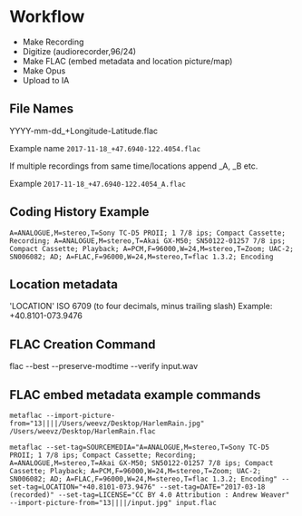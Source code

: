 # Workflow

- Make Recording
- Digitize (audiorecorder,96/24)
- Make FLAC (embed metadata and location picture/map)
- Make Opus
- Upload to IA

## File Names
YYYY-mm-dd_+Longitude-Latitude.flac

Example name `2017-11-18_+47.6940-122.4054.flac`

If multiple recordings from same time/locations append _A, _B etc.

Example `2017-11-18_+47.6940-122.4054_A.flac`

## Coding History Example
`A=ANALOGUE,M=stereo,T=Sony TC-D5 PROII; 1 7/8 ips; Compact Cassette; Recording; A=ANALOGUE,M=stereo,T=Akai GX-M50; SN50122-01257 7/8 ips; Compact Cassette; Playback; A=PCM,F=96000,W=24,M=stereo,T=Zoom; UAC-2; SN006082; AD; A=FLAC,F=96000,W=24,M=stereo,T=flac 1.3.2; Encoding`

## Location metadata
'LOCATION'  ISO 6709 (to four decimals, minus trailing slash) Example: +40.8101-073.9476

## FLAC Creation Command
flac --best --preserve-modtime --verify input.wav

## FLAC embed metadata example commands
`metaflac --import-picture-from="13||||/Users/weevz/Desktop/HarlemRain.jpg" /Users/weevz/Desktop/HarlemRain.flac`

`metaflac --set-tag=SOURCEMEDIA="A=ANALOGUE,M=stereo,T=Sony TC-D5 PROII; 1 7/8 ips; Compact Cassette; Recording; A=ANALOGUE,M=stereo,T=Akai GX-M50; SN50122-01257 7/8 ips; Compact Cassette; Playback; A=PCM,F=96000,W=24,M=stereo,T=Zoom; UAC-2; SN006082; AD; A=FLAC,F=96000,W=24,M=stereo,T=flac 1.3.2; Encoding" --set-tag=LOCATION="+40.8101-073.9476" --set-tag=DATE="2017-03-18 (recorded)" --set-tag=LICENSE="CC BY 4.0 Attribution : Andrew Weaver" --import-picture-from="13||||/input.jpg" input.flac`
